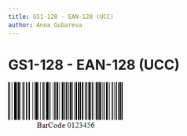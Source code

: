 ```yaml
---
title: GS1-128 - EAN-128 (UCC)
author: Anna Gubareva
---
```

# GS1-128 - EAN-128 (UCC)

![](../../../../../images/eurd-win-bar-code-gs1-128-ean-128.png)